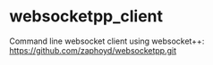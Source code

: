 # websocketpp_client
 
Command line websocket client using websocket++: https://github.com/zaphoyd/websocketpp.git
